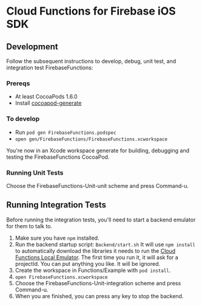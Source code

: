 # Cloud Functions for Firebase iOS SDK

## Development

Follow the subsequent instructions to develop, debug, unit test, and
integration test FirebaseFunctions:

### Prereqs

- At least CocoaPods 1.6.0
- Install [cocoapod-generate](https://github.com/square/cocoapods-generate)

### To develop

- Run `pod gen FirebaseFunctions.podspec`
- `open gen/FirebaseFunctions/FirebaseFunctions.xcworkspace`

You're now in an Xcode workspace generate for building, debugging and
testing the FirebaseFunctions CocoaPod.

### Running Unit Tests

Choose the FirebaseFunctions-Unit-unit scheme and press Command-u.

## Running Integration Tests

Before running the integration tests, you'll need to start a backend emulator
for them to talk to.

1.  Make sure you have `npm` installed.
2.  Run the backend startup script: `Backend/start.sh`
    It will use `npm install` to automatically download the libraries it needs
    to run the [Cloud Functions Local Emulator](https://cloud.google.com/functions/docs/emulator).
    The first time you run it, it will ask for a projectId.
    You can put anything you like. It will be ignored.
3.  Create the workspace in Functions/Example with `pod install`.
4.  `open FirebaseFunctions.xcworkspace`
5.  Choose the FirebaseFunctions-Unit-integration scheme and press Command-u.
6.  When you are finished, you can press any key to stop the backend.
